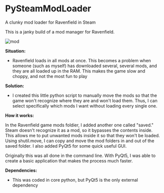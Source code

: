   # PySteamModLoader
A clunky mod loader for Ravenfield in Steam

This is a janky build of a mod manager for Ravenfield. 

![mod](https://github.com/Josh-Gibson/PySteamModLoader/assets/22622013/19ddd864-5193-4cb7-bda4-fcad6caa39a4)

<b>Situation:</b>
- Ravenfield loads in all mods at once. This becomes a problem when someone (such as myself) has downloaded several, several mods, and they are all loaded up in the RAM. This makes the game slow and choppy, and not the most fun to play

<b>Solution:</b>
- I created this little python script to manually move the mods so that the game won't recognize where they are and won't load them. Thus, I can select specifically which mods I want without loading every single one.

<b>How it works:</b>

In the Ravenfield game mods foldier, I added another one called "saved." Steam doesn't recognize it as a mod, so it bypasses the contents inside. This allows me to put unwanted mods inside it so that they won't be loaded.
Using shutil.move, I can copy and move the mod folders in and out of the saved folder. I also added PyQt5 for some quick useful GUI.

Originally this was all done in the command line. With PyQt5, I was able to create a basic application that makes the process much faster.

<b>Dependencies:</b>
- This was coded in core python, but PyQt5 is the only external dependency


